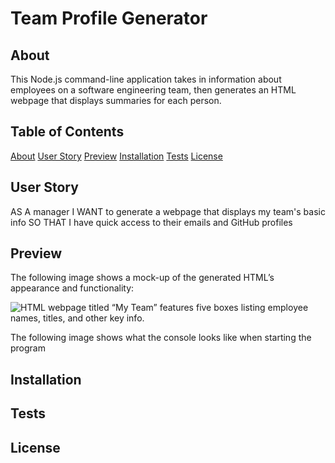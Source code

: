 # Team Profile Generator

## About

This Node.js command-line application takes in information about employees on a software engineering team, then generates an HTML webpage that displays summaries for each person. 

## Table of Contents
  
  [About](#about)
  [User Story](#user-story)
  [Preview](#preview)
  [Installation](#installation)
  [Tests](#tests)
  [License](#license)

## User Story

AS A manager
I WANT to generate a webpage that displays my team's basic info
SO THAT I have quick access to their emails and GitHub profiles

## Preview

The following image shows a mock-up of the generated HTML’s appearance and functionality:

![HTML webpage titled “My Team” features five boxes listing employee names, titles, and other key info.](./Assets/10-object-oriented-programming-homework-demo.png)

The following image shows what the console looks like when starting the program          
  
## Installation
  
## Tests
  
## License
